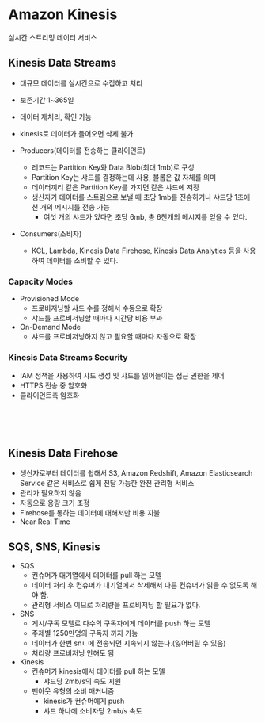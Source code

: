 # Amazon Kinesis

실시간 스트리밍 데이터 서비스

## Kinesis Data Streams

- 대규모 데이터를 실시간으로 수집하고 처리
- 보존기간 1~365일
- 데이터 재처리, 확인 가능
- kinesis로 데이터가 들어오면 삭제 불가

- Producers(데이터를 전송하는 클라이언트)
  - 레코드는 Partition Key와 Data Blob(최대 1mb)로 구성
  - Partition Key는 샤드를 결정하는데 사용, 블롭은 값 자체를 의미
  - 데이터끼리 같은 Partition Key를 가지면 같은 샤드에 저장
  - 생산자가 데이터를 스트림으로 보낼 때 초당 1mb를 전송하거나 샤드당 1초에 천 개의 메시지를 전송 가능
    - 여섯 개의 샤드가 있다면 초당 6mb, 총 6천개의 메시지를 얻을 수 있다.
- Consumers(소비자)
  - KCL, Lambda, Kinesis Data Firehose, Kinesis Data Analytics 등을 사용하여 데이터를 소비할 수 있다.

### Capacity Modes

- Provisioned Mode
  - 프로비저닝할 샤드 수를 정해서 수동으로 확장
  - 샤드를 프로비저닝할 때마다 시간당 비용 부과
- On-Demand Mode
  - 샤드를 프로비저닝하지 않고 필요할 때마다 자동으로 확장

### Kinesis Data Streams Security

- IAM 정책을 사용하여 샤드 생성 및 샤드를 읽어들이는 접근 권한을 제어
- HTTPS 전송 중 암호화
- 클라이언트측 암호화

<br>
<br>
<br>

## Kinesis Data Firehose

- 생산자로부터 데이터를 쉽해서 S3, Amazon Redshift, Amazon Elasticsearch Service 같은 서비스로 쉽게 전달 가능한 완전 관리형 서비스
- 관리가 필요하지 않음
- 자동으로 용량 크기 조정
- Firehose를 통하는 데이터에 대해서만 비용 지불
- Near Real Time

## SQS, SNS, Kinesis

- SQS
  - 컨슈머가 대기열에서 데이터를 pull 하는 모델
  - 데이터 처리 후 컨슈머가 대기열에서 삭제해서 다른 컨슈머가 읽을 수 없도록 해야 함.
  - 관리형 서비스 이므로 처리량을 프로비저닝 할 필요가 없다.
- SNS
  - 게시/구독 모델로 다수의 구독자에게 데이터를 push 하는 모델
  - 주제별 1250만명의 구독자 까지 가능
  - 데이터가 한번 snㄴ에 전송되면 지속되지 않는다.(잃어버릴 수 있음)
  - 처리량 프로비저닝 안해도 됨
- Kinesis
  - 컨슈머가 kinesis에서 데이터를 pull 하는 모델
    - 샤드당 2mb/s의 속도 지원
  - 팬아웃 유형의 소비 매커니즘
    - kinesis가 컨슈머에게 push
    - 샤드 하나에 소비자당 2mb/s 속도
